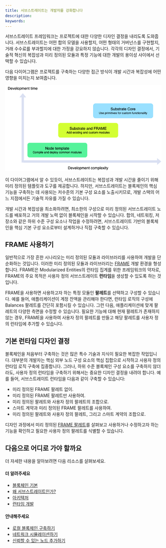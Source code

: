 ```yaml
---
title: 서브스트레이트는 개발자를 강화합니다
description:
keywords:
---
```


서브스트레이트 프레임워크는 프로젝트에 대한 다양한 디자인 결정을 내리도록 도와줍니다.
서브스트레이트는 어떤 합의 모델을 사용할지, 어떤 형태의 거버넌스를 구현할지, 거래 수수료를 부과할지에 대한 가정을 강요하지 않습니다.
각각의 디자인 결정에서, 기술적 혁신의 복잡성과 미리 정의된 모듈과 특정 기능에 대한 개발의 용이성 사이에서 선택할 수 있습니다.

다음 다이어그램은 프로젝트를 구축하는 다양한 접근 방식이 개발 시간과 복잡성에 어떤 영향을 미치는지 보여줍니다.

![기술적 자유와 개발 용이성의 균형](/media/images/docs/development-complexity.png)

이 다이어그램에서 알 수 있듯이, 서브스트레이트는 복잡성과 개발 시간을 줄이기 위해 미리 정의된 템플릿과 도구를 제공합니다.
하지만, 서브스트레이트는 블록체인의 핵심 기능을 구축하는 데 사용되는 저수준의 기본 구성 요소를 노출시키므로, 개발 스택의 어느 지점에서든 기술적 자유를 가질 수 있습니다.

개발 시간과 복잡성을 최소화하려면, 최소한의 구성으로 미리 정의된 서브스트레이트 노드를 배포하고 거의 개발 노력 없이 블록체인을 시작할 수 있습니다.
합의, 네트워킹, 저장소와 같은 하위 수준 구성 요소나 작업을 수정하려면, 서브스트레이트 기반의 블록체인을 핵심 기본 구성 요소로부터 설계하거나 직접 구축할 수 있습니다.

## FRAME 사용하기

일반적으로 가장 흔한 시나리오는 미리 정의된 모듈과 라이브러리를 사용하여 개발을 단순화하는 것입니다.
이러한 미리 정의된 모듈과 라이브러리는 [FRAME](/reference/glossary/#frame) 개발 환경을 형성합니다.
FRAME은 Modularized Entities의 런타임 집계를 위한 프레임워크의 약자로, FRAME의 주요 목적은 사용자 정의 서브스트레이트 **런타임**을 생성할 수 있도록 하는 것입니다.

FRAME을 사용하면 사용하고자 하는 특정 모듈인 **팔레트**를 선택하고 구성할 수 있습니다.
예를 들어, 애플리케이션이 계정 잔액을 관리해야 한다면, 런타임 로직의 구성에 Balances 팔레트를 간단히 포함시킬 수 있습니다.
그런 다음, 애플리케이션에 맞게 팔레트의 다양한 측면을 수정할 수 있습니다.
필요한 기능에 대해 현재 팔레트가 존재하지 않는 경우, FRAME을 사용하여 사용자 정의 팔레트를 만들고 해당 팔레트를 사용자 정의 런타임에 추가할 수 있습니다.

## 기본 런타임 디자인 결정

블록체인을 처음부터 구축하는 것은 많은 특수 기술과 지식이 필요한 복잡한 작업입니다. 대부분의 개발자는 핵심 외부 노드 구성 요소의 핵심 집합으로 시작하고 사용자 정의 런타임 로직 구축에 집중합니다.
그러나, 하위 수준 블록체인 구성 요소를 구축하지 않더라도, 사용자 정의 런타임을 구축하기 위해서는 중요한 디자인 결정을 내려야 합니다.
예를 들어, 서브스트레이트 런타임을 다음과 같이 구축할 수 있습니다:

- 미리 정의된 FRAME 팔레트 없이.
- 미리 정의된 FRAME 팔레트만 사용하여.
- 미리 정의된 팔레트와 사용자 정의 팔레트의 조합으로.
- 스마트 계약과 미리 정의된 FRAME 팔레트를 사용하여.
- 미리 정의된 팔레트와 사용자 정의 팔레트, 그리고 스마트 계약의 조합으로.

디자인 과정에서 미리 정의된 [FRAME 팔레트](https://github.com/paritytech/polkadot-sdk/tree/master/substrate/frame)를 살펴보고 사용하거나 수정하고자 하는 기능을 확인하고 필요한 사용자 정의 팔레트를 식별할 수 있습니다.

## 다음으로 어디로 가야 할까요

더 자세한 내용을 알아보려면 다음 리소스를 살펴보세요.

#### 더 알려주세요

- [블록체인 기본](/main-docs/learn/blockchain-basics/)
- [왜 서브스트레이트인가?](/main-docs/learn/why-substrate)
- [아키텍처](/main-docs/learn/architecture/)
- [런타임 개발](/main-docs/learn/runtime-development/)

#### 안내해주세요

- [로컬 블록체인 구축하기](/tutorials/build-a-blockchain/build-local-blockchain/)
- [네트워크 시뮬레이션하기](/tutorials/build-a-blockchain/simulate-network/)
- [신뢰할 수 있는 노드 추가하기](/tutorials/build-a-blockchain/add-trusted-nodes/)

<!--
#### 보여주세요 (관련 비디오 콘텐츠)

*

#### 가르쳐주세요 (관련 튜토리얼 콘텐츠)

*
-->